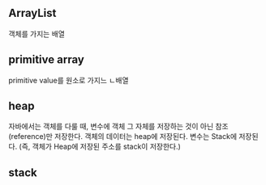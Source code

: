 ## ArrayList
객체를 가지는 배열

## primitive array
primitive value를 원소로 가지느 ㄴ배열


## heap
자바에서는 객체를 다룰 때, 변수에 객체 그 자체를 저장하는 것이 아닌 참조(reference)만 저장한다.
객체의 데이터는 heap에 저장된다.
변수는 Stack에 저장된다. (즉, 객체가 Heap에 저장된 주소를 stack이 저장한다.)

## stack
